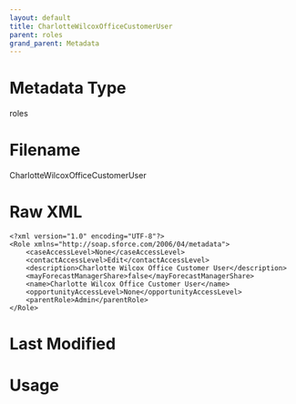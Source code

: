 ```yaml
---
layout: default
title: CharlotteWilcoxOfficeCustomerUser
parent: roles
grand_parent: Metadata
---
```

# Metadata Type
roles


# Filename 
CharlotteWilcoxOfficeCustomerUser


# Raw XML
```
<?xml version="1.0" encoding="UTF-8"?>
<Role xmlns="http://soap.sforce.com/2006/04/metadata">
    <caseAccessLevel>None</caseAccessLevel>
    <contactAccessLevel>Edit</contactAccessLevel>
    <description>Charlotte Wilcox Office Customer User</description>
    <mayForecastManagerShare>false</mayForecastManagerShare>
    <name>Charlotte Wilcox Office Customer User</name>
    <opportunityAccessLevel>None</opportunityAccessLevel>
    <parentRole>Admin</parentRole>
</Role>
```


# Last Modified


# Usage
